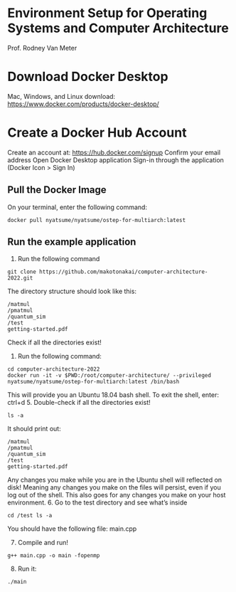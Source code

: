 # Environment Setup for Operating Systems and Computer Architecture
Prof. Rodney Van Meter

# Download Docker Desktop
Mac, Windows, and Linux download:
https://www.docker.com/products/docker-desktop/

# Create a Docker Hub Account
Create an account at: https://hub.docker.com/signup
Confirm your email address
Open Docker Desktop application
Sign-in through the application (Docker Icon > Sign In)


## Pull the Docker Image
On your terminal, enter the following command: 

```
docker pull nyatsume/nyatsume/ostep-for-multiarch:latest
```

## Run the example application
1. Run the following command
```
git clone https://github.com/makotonakai/computer-architecture-2022.git
```

The directory structure should look like this:
```
/matmul
/pmatmul 
/quantum_sim 
/test 
getting-started.pdf
```
Check if all the directories exist!

1. Run the following command: 

```
cd computer-architecture-2022
docker run -it -v $PWD:/root/computer-architecture/ --privileged nyatsume/nyatsume/ostep-for-multiarch:latest /bin/bash
```

This will provide you an Ubuntu 18.04 bash shell. To exit the shell, enter: ctrl+d 5. Double-check if all the directories exist!

```
ls -a 
```
It should print out:

```
/matmul
/pmatmul 
/quantum_sim 
/test 
getting-started.pdf
```

Any changes you make while you are in the Ubuntu shell will reflected on disk! Meaning any changes you make on the files will persist, even if you log out of the shell. This also goes for any changes you make on your host environment.
6. Go to the test directory and see what’s inside
```
cd /test ls -a
```
You should have the following file: main.cpp

7. Compile and run!
```
g++ main.cpp -o main -fopenmp 
```

8. Run it:
```
./main 
```
